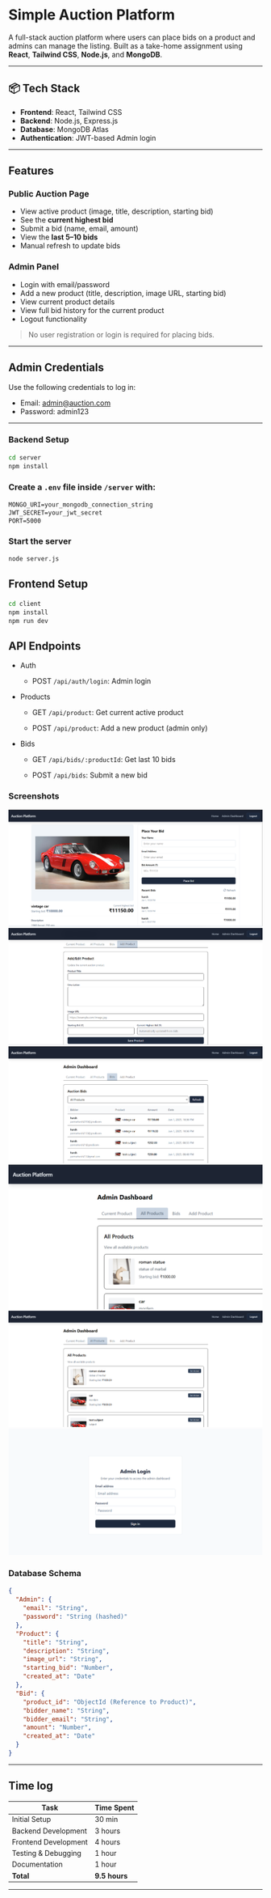 # Simple Auction Platform

A full-stack auction platform where users can place bids on a product and admins can manage the listing. Built as a take-home assignment using **React**, **Tailwind CSS**, **Node.js**, and **MongoDB**.

---

## 📦 Tech Stack

- **Frontend**: React, Tailwind CSS
- **Backend**: Node.js, Express.js
- **Database**: MongoDB Atlas
- **Authentication**: JWT-based Admin login

---

## Features

### Public Auction Page
- View active product (image, title, description, starting bid)
- See the **current highest bid**
- Submit a bid (name, email, amount)
- View the **last 5–10 bids**
- Manual refresh to update bids

###  Admin Panel
- Login with email/password
- Add a new product (title, description, image URL, starting bid)
- View current product details
- View full bid history for the current product
- Logout functionality

>  No user registration or login is required for placing bids.

---

## Admin Credentials

Use the following credentials to log in:
- Email: admin@auction.com
- Password: admin123

---
### Backend Setup

```bash
cd server
npm install
```

### Create a `.env` file inside `/server` with:
```env
MONGO_URI=your_mongodb_connection_string
JWT_SECRET=your_jwt_secret
PORT=5000
```

### Start the server
```bash
node server.js
```

## Frontend Setup

```bash
cd client
npm install
npm run dev
```

## API Endpoints
- Auth 
    - POST `/api/auth/login`: Admin login

- Products 
    - GET `/api/product`: Get current active product

    - POST `/api/product`: Add a new product (admin only)

- Bids 
    -  GET `/api/bids/:productId`: Get last 10 bids

    -  POST `/api/bids`: Submit a new bid


### Screenshots

![Auction Platform Screenshot](/screenshots/1.png)
![Auction Platform Screenshot](/screenshots/2.png)
![Auction Platform Screenshot](/screenshots/3.png)
![Auction Platform Screenshot](/screenshots/4.png)
![Auction Platform Screenshot](/screenshots/5.png)
![Auction Platform Screenshot](/screenshots/6.png)



### Database Schema
```json
{
  "Admin": {
    "email": "String",
    "password": "String (hashed)"
  },
  "Product": {
    "title": "String",
    "description": "String",
    "image_url": "String",
    "starting_bid": "Number",
    "created_at": "Date"
  },
  "Bid": {
    "product_id": "ObjectId (Reference to Product)",
    "bidder_name": "String",
    "bidder_email": "String",
    "amount": "Number",
    "created_at": "Date"
  }
}

```

---


## Time log
| Task | Time Spent |
| --- | --- |
| Initial Setup | 30 min |
| Backend Development | 3 hours |
| Frontend Development | 4 hours |
| Testing & Debugging | 1 hour |
| Documentation | 1 hour |
| **Total** | **9.5 hours** |


---


